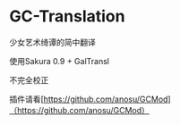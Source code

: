 # GC-Translation

少女艺术绮谭的简中翻译

使用Sakura 0.9 + GalTransl

不完全校正

插件请看[https://github.com/anosu/GCMod]（https://github.com/anosu/GCMod）
